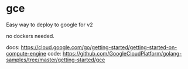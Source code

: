 # gce

Easy way to deploy to google for v2

no dockers needed.

docs: https://cloud.google.com/go/getting-started/getting-started-on-compute-engine
code: https://github.com/GoogleCloudPlatform/golang-samples/tree/master/getting-started/gce

